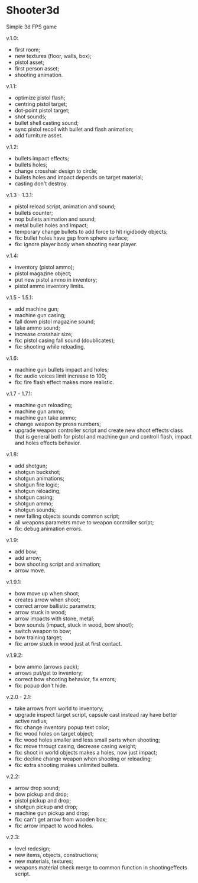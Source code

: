 # Shooter3d
Simple 3d FPS game

v.1.0:
- first room;
- new textures (floor, walls, box);
- pistol asset;
- first person asset;
- shooting animation.

v.1.1:
- optimize pistol flash;
- centring pistol target;
- dot-point pistol target;
- shot sounds;
- bullet shell casting sound;
- sync pistol recoil with bullet and flash animation;
- add furniture asset.

v.1.2:
- bullets impact effects;
- bullets holes;
- change crosshair design to circle;
- bullets holes and impact depends on target material;
- casting don't destroy.

v.1.3 - 1.3.1:
- pistol reload script, animation and sound;
- bullets counter;
- nop bullets animation and sound;
- metal bullet holes and impact;
- temporary change bullets to add force to hit rigidbody objects;
- fix: bullet holes have gap from sphere surface;
- fix: ignore player body when shooting near player.

v.1.4:
- inventory (pistol ammo);
- pistol magazine object;
- put new pistol ammo in inventory;
- pistol ammo inventory limits.

v.1.5 - 1.5.1:
- add machine gun;
- machine gun casing;
- fall down pistol magazine sound;
- take ammo sound;
- increase crosshair size;
- fix: pistol casing fall sound (doublicates);
- fix: shooting while reloading.

v.1.6:
- machine gun bullets impact and holes;
- fix: audio voices limit increase to 100;
- fix: fire flash effect makes more realistic.

v.1.7 - 1.7.1:
- machine gun reloading;
- machine gun ammo;
- machine gun take ammo;
- change weapon by press numbers;
- upgrade weapon controller script and create new shoot effects class that is general both for pistol and machine gun and controll flash, impact and holes effects behavior.

v.1.8:
- add shotgun;
- shotgun buckshot;
- shotgun animations;
- shotgun fire logic;
- shotgun reloading;
- shotgun casing;
- shotgun ammo;
- shotgun sounds;
- new falling objects sounds common script;
- all weapons parametrs move to weapon controller script;
- fix: debug animation errors.

v.1.9:
- add bow;
- add arrow;
- bow shooting script and animation;
- arrow move.

v.1.9.1:
- bow move up when shoot;
- creates arrow when shoot;
- correct arrow ballistic parametrs;
- arrow stuck in wood;
- arrow impacts with stone, metal;
- bow sounds (impact, stuck in wood, bow shoot);
- switch weapon to bow;
- bow training target;
- fix: arrow stuck in wood just at first contact.

v.1.9.2:
- bow ammo (arrows pack);
- arrows put/get to inventory;
- correct bow shooting behavior, fix errors;
- fix: popup don't hide.

v.2.0 - 2.1:
- take arrows from world to inventory;
- upgrade inspect target script, capsule cast instead ray have better active radius;
- fix: change inventory popup text color;
- fix: wood holes on target object;
- fix: wood holes smaller and less small parts when shooting;
- fix: move througt casing, decrease casing weight;
- fix: shoot in world objects makes a holes, now just impact;
- fix: decline change weapon when shooting or reloading;
- fix: extra shooting makes unlimited bullets.

v.2.2:
- arrow drop sound;
- bow pickup and drop;
- pistol pickup and drop;
- shotgun pickup and drop;
- machine gun pickup and drop;
- fix: can't get arrow from wooden box;
- fix: arrow impact to wood holes.

v.2.3:
- level redesign;
- new items, objects, constructions;
- new materials, textures;
- weapons material check merge to common function in shootingeffects script.
